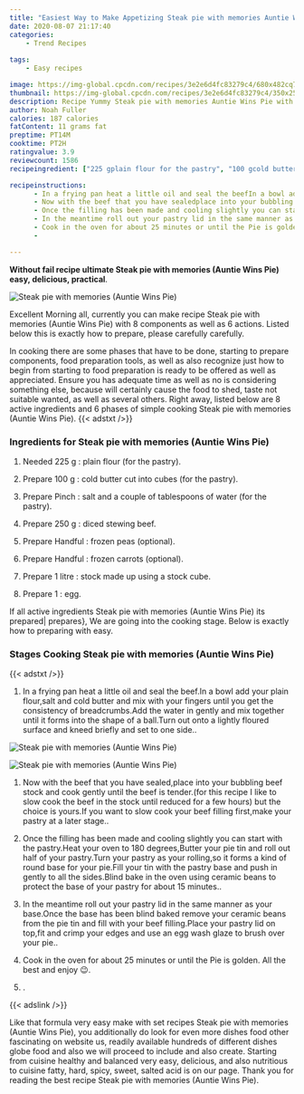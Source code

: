 ```yaml
---
title: "Easiest Way to Make Appetizing Steak pie with memories Auntie Wins Pie"
date: 2020-08-07 21:17:40
categories:
    - Trend Recipes
    
tags:
    - Easy recipes

image: https://img-global.cpcdn.com/recipes/3e2e6d4fc83279c4/680x482cq70/steak-pie-with-memories-auntie-wins-pie-recipe-main-photo.jpg
thumbnail: https://img-global.cpcdn.com/recipes/3e2e6d4fc83279c4/350x250cq70/steak-pie-with-memories-auntie-wins-pie-recipe-main-photo.jpg
description: Recipe Yummy Steak pie with memories Auntie Wins Pie with 8 ingredients and 6 stages of easy cooking.
author: Noah Fuller
calories: 187 calories
fatContent: 11 grams fat
preptime: PT14M
cooktime: PT2H
ratingvalue: 3.9
reviewcount: 1586
recipeingredient: ["225 gplain flour for the pastry", "100 gcold butter cut into cubes for the pastry", "Pinchsalt and a couple of tablespoons of water for the pastry", "250 gdiced stewing beef", "Handfulfrozen peas optional", "Handfulfrozen carrots optional", "1 litrestock made up using a stock cube", "1egg"]

recipeinstructions: 
      - In a frying pan heat a little oil and seal the beefIn a bowl add your plain floursalt and cold butter and mix with your fingers until you get the consistency of breadcrumbsAdd the water in gently and mix together until it forms into the shape of a ballTurn out onto a lightly floured surface and kneed briefly and set to one side 
      - Now with the beef that you have sealedplace into your bubbling beef stock and cook gently until the beef is tenderfor this recipe I like to slow cook the beef in the stock until reduced for a few hours but the choice is yoursIf you want to slow cook your beef filling firstmake your pastry at a later stage 
      - Once the filling has been made and cooling slightly you can start with the pastryHeat your oven to 180 degreesButter your pie tin and roll out half of your pastryTurn your pastry as your rollingso it forms a kind of round base for your pieFill your tin with the pastry base and push in gently to all the sidesBlind bake in the oven using ceramic beans to protect the base of your pastry for about 15 minutes 
      - In the meantime roll out your pastry lid in the same manner as your baseOnce the base has been blind baked remove your ceramic beans from the pie tin and fill with your beef fillingPlace your pastry lid on topfit and crimp your edges and use an egg wash glaze to brush over your pie 
      - Cook in the oven for about 25 minutes or until the Pie is golden All the best and enjoy  
      - 

---
```




**Without fail recipe ultimate Steak pie with memories (Auntie Wins Pie) easy, delicious, practical**. 


![Steak pie with memories (Auntie Wins Pie)](https://img-global.cpcdn.com/recipes/3e2e6d4fc83279c4/680x482cq70/steak-pie-with-memories-auntie-wins-pie-recipe-main-photo.jpg "Steak pie with memories (Auntie Wins Pie)")




Excellent Morning all, currently you can make recipe Steak pie with memories (Auntie Wins Pie) with 8 components as well as 6 actions. Listed below this is exactly how to prepare, please carefully carefully.

In cooking there are some phases that have to be done, starting to prepare components, food preparation tools, as well as also recognize just how to begin from starting to food preparation is ready to be offered as well as appreciated. Ensure you has adequate time as well as no is considering something else, because will certainly cause the food to shed, taste not suitable wanted, as well as several others. Right away, listed below are 8 active ingredients and 6 phases of simple cooking Steak pie with memories (Auntie Wins Pie).
{{< adstxt />}}

### Ingredients for Steak pie with memories (Auntie Wins Pie)


1. Needed 225 g : plain flour (for the pastry).

1. Prepare 100 g : cold butter cut into cubes (for the pastry).

1. Prepare Pinch : salt and a couple of tablespoons of water (for the pastry).

1. Prepare 250 g : diced stewing beef.

1. Prepare Handful : frozen peas (optional).

1. Prepare Handful : frozen carrots (optional).

1. Prepare 1 litre : stock made up using a stock cube.

1. Prepare 1 : egg.



If all active ingredients Steak pie with memories (Auntie Wins Pie) its prepared| prepares}, We are going into the cooking stage. Below is exactly how to preparing with easy.

### Stages Cooking Steak pie with memories (Auntie Wins Pie)

{{< adstxt />}}


1. In a frying pan heat a little oil and seal the beef.In a bowl add your plain flour,salt and cold butter and mix with your fingers until you get the consistency of breadcrumbs.Add the water in gently and mix together until it forms into the shape of a ball.Turn out onto a lightly floured surface and kneed briefly and set to one side..



![Steak pie with memories (Auntie Wins Pie)](https://img-global.cpcdn.com/steps/fa39c0df697277a7/160x128cq70/steak-pie-with-memories-auntie-wins-pie-recipe-step-1-photo.jpg" "Steak pie with memories (Auntie Wins Pie)")

![Steak pie with memories (Auntie Wins Pie)](https://img-global.cpcdn.com/steps/45fb8692a0c51541/160x128cq70/steak-pie-with-memories-auntie-wins-pie-recipe-step-1-photo.jpg" "Steak pie with memories (Auntie Wins Pie)")



1. Now with the beef that you have sealed,place into your bubbling beef stock and cook gently until the beef is tender.(for this recipe I like to slow cook the beef in the stock until reduced for a few hours) but the choice is yours.If you want to slow cook your beef filling first,make your pastry at a later stage..



1. Once the filling has been made and cooling slightly you can start with the pastry.Heat your oven to 180 degrees,Butter your pie tin and roll out half of your pastry.Turn your pastry as your rolling,so it forms a kind of round base for your pie.Fill your tin with the pastry base and push in gently to all the sides.Blind bake in the oven using ceramic beans to protect the base of your pastry for about 15 minutes..



1. In the meantime roll out your pastry lid in the same manner as your base.Once the base has been blind baked remove your ceramic beans from the pie tin and fill with your beef filling.Place your pastry lid on top,fit and crimp your edges and use an egg wash glaze to brush over your pie..



1. Cook in the oven for about 25 minutes or until the Pie is golden. All the best and enjoy 😉.



1. .





{{< adslink />}}

Like that formula very easy make with set recipes Steak pie with memories (Auntie Wins Pie), you additionally do look for even more dishes food other fascinating on website us, readily available hundreds of different dishes globe food and also we will proceed to include and also create. Starting from cuisine healthy and balanced very easy, delicious, and also nutritious to cuisine fatty, hard, spicy, sweet, salted acid is on our page. Thank you for reading the best recipe Steak pie with memories (Auntie Wins Pie).
